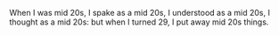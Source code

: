 When I was mid 20s, I spake as a mid 20s, I understood as a mid 20s, I thought as a mid 20s: but when I turned 29, I put away mid 20s things.

